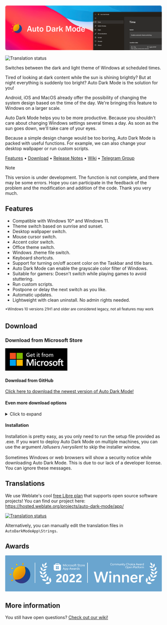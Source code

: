 <p align="center">
  <img alt="Auto Dark Mode title image" src="./assets/Readme.png" />
</p>

<p href="https://hosted.weblate.org/engage/auto-dark-mode/">
<img src="https://hosted.weblate.org/widgets/auto-dark-mode/-/svg-badge.svg" alt="Translation status" />
</p>

Switches between the dark and light theme of Windows at scheduled times.

Tired of looking at dark content while the sun is shining brightly? But at night everything is suddenly too bright? Auto Dark Mode is the solution for you!

Android, iOS and MacOS already offer the possibility of changing the system design based on the time of the day. We're bringing this feature to Windows on a larger scale.

Auto Dark Mode helps you to be more productive. Because you shouldn't care about changing Windows settings several times a day. As soon as the sun goes down, we'll take care of your eyes.

Because a simple design change would be too boring, Auto Dark Mode is packed with useful functions. For example, we can also change your desktop wallpaper or run custom scripts.

[Features](#features) • [Download](#download) • [Release Notes](https://github.com/AutoDarkMode/Windows-Auto-Night-Mode/releases) • [Wiki](https://github.com/AutoDarkMode/Windows-Auto-Night-Mode/wiki) • [Telegram Group](https://t.me/autodarkmode)

> [!NOTE]
This version is under development. The function is not complete, and there may be some errors. Hope you can participate in the feedback of the problem and the modification and addition of the code. Thank you very much.

## Features

- Compatible with Windows 10* and Windows 11.
- Theme switch based on sunrise and sunset.
- Desktop wallpaper switch.
- Mouse cursor switch.
- Accent color switch.
- Office theme switch.
- Windows .theme file switch.
- Keyboard shortcuts.
- Support for turning on/off accent color on the Taskbar and title bars.
- Auto Dark Mode can enable the grayscale color filter of Windows.
- Suitable for gamers: Doesn't switch while playing games to avoid stuttering.
- Run custom scripts.
- Postpone or delay the next switch as you like.
- Automatic updates.
- Lightweight with clean uninstall. No admin rights needed.

<sup>*Windows 10 versions 21H1 and older are considered legacy, not all features may work</sup>

## Download

### Download from Microsoft Store

<a href="https://apps.microsoft.com/store/detail/auto-dark-mode/XP8JK4HZBVF435">
  <img src="https://github.com/AutoDarkMode/Windows-Auto-Night-Mode/blob/master/Readme/GetItFromMicrosoftBadge.png?raw=true" alt="Click here to download Auto Dark Mode from the Microsoft Store" width="200"/>
</a>

#### Download from GitHub

[Click here to download the newest version of Auto Dark Mode!](https://github.com/AutoDarkMode/Windows-Auto-Night-Mode/releases/latest)

#### Even more download options

<details>
  <summary>Click to expand</summary>

#### Via WinGet

Download Auto Dark Mode from [WinGet](https://github.com/microsoft/winget-cli/releases).

```powershell
winget install autodarkmode
```

#### Via Chocolatey

Download Auto Dark Mode from [Chocolatey](https://chocolatey.org/packages/auto-dark-mode) (unofficial entry).

```powershell
choco install auto-dark-mode
```

#### Via Scoop

Download Auto Dark Mode from [Scoop](https://scoop.sh) (unofficial entry).

- Via portable

```powershell
scoop bucket add dorado https://github.com/chawyehsu/dorado
scoop install autodarkmode
```

- Via non-portable

```powershell
scoop bucket add nonportable
scoop install auto-dark-mode-np
```

</details>

#### Installation

Installation is pretty easy, as you only need to run the setup file provided as .exe. If you want to deploy Auto Dark Mode on multiple machines, you can use the argument _/allusers /verysilent_ to skip the installer window.
<br> <br>
Sometimes Windows or web browsers will show a security notice while downloading Auto Dark Mode. This is due to our lack of a developer license. You can ignore these messages.

## Translations

We use Weblate's cool [free Libre plan](https://hosted.weblate.org/hosting/) that supports open source software projects!
You can find our project here: <https://hosted.weblate.org/projects/auto-dark-mode/app/>
<p align="left">

<a href="https://hosted.weblate.org/engage/auto-dark-mode/">
<img src="https://hosted.weblate.org/widgets/auto-dark-mode/-/app/multi-auto.svg" alt="Translation status" />
</a>
</p>

Alternatively, you can manually edit the translation files in `AutoDarkModeApp\Strings`.

## Awards

[![Community Store Winner](./assets/msstore_award_banner.png)](https://blogs.windows.com/windowsdeveloper/2022/05/27/announcing-the-microsoft-store-app-awards-winners/)

## More information

You still have open questions? [Check out our wiki!](https://github.com/AutoDarkMode/Windows-Auto-Night-Mode/wiki)
